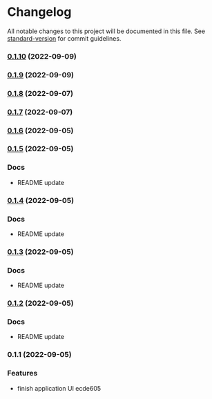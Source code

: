 # Changelog

All notable changes to this project will be documented in this file. See [standard-version](https://github.com/conventional-changelog/standard-version) for commit guidelines.

### [0.1.10](https://github.com/santiagohernandezs/Aria/compare/v0.1.9...v0.1.10) (2022-09-09)

### [0.1.9](https://github.com/santiagohernandezs/Aria/compare/v0.1.8...v0.1.9) (2022-09-09)

### [0.1.8](https://github.com/santiagohernandezs/Aria/compare/v0.1.7...v0.1.8) (2022-09-07)

### [0.1.7](https://github.com/santiagohernandezs/Aria/compare/v0.1.6...v0.1.7) (2022-09-07)

### [0.1.6](https://github.com/santiagohernandezs/Aria/compare/v0.1.5...v0.1.6) (2022-09-05)

### [0.1.5](https://github.com/santiagohernandezs/Aria/compare/v0.1.4...v0.1.5) (2022-09-05)

### Docs

* README update

### [0.1.4](https://github.com/santiagohernandezs/Aria/compare/v0.1.3...v0.1.4) (2022-09-05)

### Docs

* README update

### [0.1.3](https://github.com/santiagohernandezs/Aria/compare/v0.1.2...v0.1.3) (2022-09-05)

### Docs

* README update

### [0.1.2](https://github.com/santiagohernandezs/Aria/compare/v0.1.1...v0.1.2) (2022-09-05)

### Docs

* README update

### 0.1.1 (2022-09-05)


### Features

* finish application UI ecde605
